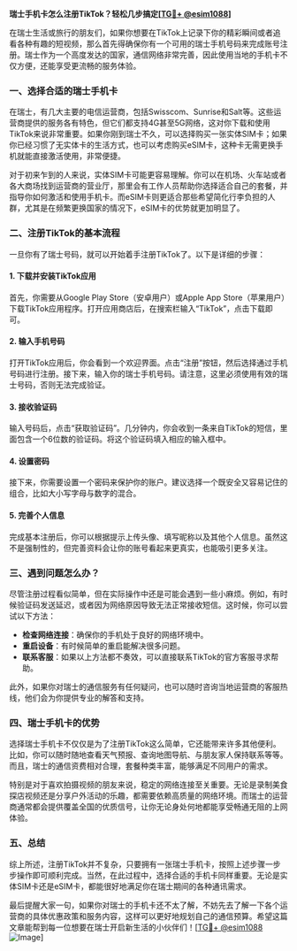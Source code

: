 **瑞士手机卡怎么注册TikTok？轻松几步搞定[[TG💪+ @esim1088](https://t.me/s/esim1088)]**

在瑞士生活或旅行的朋友们，如果你想要在TikTok上记录下你的精彩瞬间或者追看各种有趣的短视频，那么首先得确保你有一个可用的瑞士手机号码来完成账号注册。瑞士作为一个高度发达的国家，通信网络非常完善，因此使用当地的手机卡不仅方便，还能享受更流畅的服务体验。

### **一、选择合适的瑞士手机卡**

在瑞士，有几大主要的电信运营商，包括Swisscom、Sunrise和Salt等。这些运营商提供的服务各有特色，但它们都支持4G甚至5G网络，这对你下载和使用TikTok来说非常重要。如果你刚到瑞士不久，可以选择购买一张实体SIM卡；如果你已经习惯了无实体卡的生活方式，也可以考虑购买eSIM卡，这种卡无需更换手机就能直接激活使用，非常便捷。

对于初来乍到的人来说，实体SIM卡可能更容易理解。你可以在机场、火车站或者各大商场找到运营商的营业厅，那里会有工作人员帮助你选择适合自己的套餐，并指导你如何激活和使用手机卡。而eSIM卡则更适合那些希望简化行李负担的人群，尤其是在频繁更换国家的情况下，eSIM卡的优势就更加明显了。

### **二、注册TikTok的基本流程**

一旦你有了瑞士号码，就可以开始着手注册TikTok了。以下是详细的步骤：

#### **1. 下载并安装TikTok应用**
首先，你需要从Google Play Store（安卓用户）或Apple App Store（苹果用户）下载TikTok应用程序。打开应用商店后，在搜索栏输入“TikTok”，点击下载即可。

#### **2. 输入手机号码**
打开TikTok应用后，你会看到一个欢迎界面。点击“注册”按钮，然后选择通过手机号码进行注册。接下来，输入你的瑞士手机号码。请注意，这里必须使用有效的瑞士号码，否则无法完成验证。

#### **3. 接收验证码**
输入号码后，点击“获取验证码”。几分钟内，你会收到一条来自TikTok的短信，里面包含一个6位数的验证码。将这个验证码填入相应的输入框中。

#### **4. 设置密码**
接下来，你需要设置一个密码来保护你的账户。建议选择一个既安全又容易记住的组合，比如大小写字母与数字的混合。

#### **5. 完善个人信息**
完成基本注册后，你可以根据提示上传头像、填写昵称以及其他个人信息。虽然这不是强制性的，但完善资料会让你的账号看起来更真实，也能吸引更多关注。

### **三、遇到问题怎么办？**

尽管注册过程看似简单，但在实际操作中还是可能会遇到一些小麻烦。例如，有时候验证码发送延迟，或者因为网络原因导致无法正常接收短信。这时候，你可以尝试以下方法：

- **检查网络连接**：确保你的手机处于良好的网络环境中。
- **重启设备**：有时候简单的重启能解决很多问题。
- **联系客服**：如果以上方法都不奏效，可以直接联系TikTok的官方客服寻求帮助。

此外，如果你对瑞士的通信服务有任何疑问，也可以随时咨询当地运营商的客服热线，他们会为你提供专业的解答和支持。

### **四、瑞士手机卡的优势**

选择瑞士手机卡不仅仅是为了注册TikTok这么简单，它还能带来许多其他便利。比如，你可以随时随地查看天气预报、查询地图导航、与朋友家人保持联系等等。而且，瑞士的通信资费相对合理，套餐种类丰富，能够满足不同用户的需求。

特别是对于喜欢拍摄视频的朋友来说，稳定的网络连接至关重要。无论是录制美食探店视频还是分享户外活动的乐趣，都需要依赖高质量的网络环境。而瑞士的运营商通常都会提供覆盖全国的优质信号，让你无论身处何地都能享受畅通无阻的上网体验。

### **五、总结**

综上所述，注册TikTok并不复杂，只要拥有一张瑞士手机卡，按照上述步骤一步步操作即可顺利完成。当然，在此过程中，选择合适的手机卡同样重要。无论是实体SIM卡还是eSIM卡，都能很好地满足你在瑞士期间的各种通讯需求。

最后提醒大家一句，如果你对瑞士的手机卡还不太了解，不妨先去了解一下各个运营商的具体优惠政策和服务内容，这样可以更好地规划自己的通信预算。希望这篇文章能帮到每一位想要在瑞士开启新生活的小伙伴们！[[TG💪+ @esim1088](https://t.me/s/esim1088) ![Image](https://i.postimg.cc/4NQfJmqS/Snipaste-2025-05-13-00-14-12.png)]